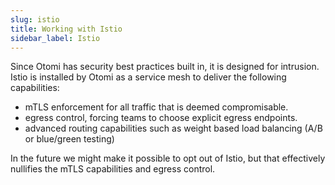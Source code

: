 ```yaml
---
slug: istio
title: Working with Istio
sidebar_label: Istio
---
```


Since Otomi has security best practices built in, it is designed for intrusion.
Istio is installed by Otomi as a service mesh to deliver the following capabilities:

- mTLS enforcement for all traffic that is deemed compromisable.
- egress control, forcing teams to choose explicit egress endpoints.
- advanced routing capabilities such as weight based load balancing (A/B or blue/green testing)

In the future we might make it possible to opt out of Istio, but that effectively nullifies the mTLS capabilities and egress control.
